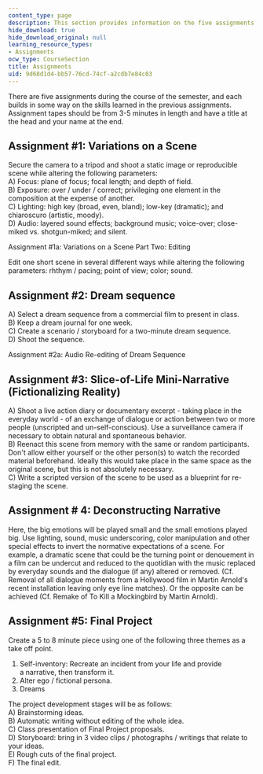 ```yaml
---
content_type: page
description: This section provides information on the five assignments of the course.
hide_download: true
hide_download_original: null
learning_resource_types:
- Assignments
ocw_type: CourseSection
title: Assignments
uid: 9d68d1d4-bb57-76cd-74cf-a2cdb7e84c03
---
```


There are five assignments during the course of the semester, and each builds in some way on the skills learned in the previous assignments. Assignment tapes should be from 3-5 minutes in length and have a title at the head and your name at the end.

Assignment #1: Variations on a Scene
------------------------------------

Secure the camera to a tripod and shoot a static image or reproducible scene while altering the following parameters:  
A) Focus: plane of focus; focal length; and depth of field.  
B) Exposure: over / under / correct; privileging one element in the composition at the expense of another.  
C) Lighting: high key (broad, even, bland); low-key (dramatic); and chiaroscuro (artistic, moody).  
D) Audio: layered sound effects; background music; voice-over; close-miked vs. shotgun-miked; and silent.

Assignment #1a: Variations on a Scene Part Two: Editing

Edit one short scene in several different ways while altering the following parameters: rhthym / pacing; point of view; color; sound.

Assignment #2: Dream sequence
-----------------------------

A) Select a dream sequence from a commercial film to present in class.  
B) Keep a dream journal for one week.  
C) Create a scenario / storyboard for a two-minute dream sequence.  
D) Shoot the sequence.

Assignment #2a: Audio Re-editing of Dream Sequence

Assignment #3: Slice-of-Life Mini-Narrative (Fictionalizing Reality)
--------------------------------------------------------------------

A) Shoot a live action diary or documentary excerpt - taking place in the everyday world - of an exchange of dialogue or action between two or more people (unscripted and un-self-conscious). Use a surveillance camera if necessary to obtain natural and spontaneous behavior.  
B) Reenact this scene from memory with the same or random participants. Don't allow either yourself or the other person(s) to watch the recorded material beforehand. Ideally this would take place in the same space as the original scene, but this is not absolutely necessary.  
C) Write a scripted version of the scene to be used as a blueprint for re-staging the scene.

Assignment # 4: Deconstructing Narrative
----------------------------------------

Here, the big emotions will be played small and the small emotions played big. Use lighting, sound, music underscoring, color manipulation and other special effects to invert the normative expectations of a scene. For example, a dramatic scene that could be the turning point or denouement in a film can be undercut and reduced to the quotidian with the music replaced by everyday sounds and the dialogue (if any) altered or removed. (Cf. Removal of all dialogue moments from a Hollywood film in Martin Arnold's recent installation leaving only eye line matches). Or the opposite can be achieved (Cf. Remake of To Kill a Mockingbird by Martin Arnold).

Assignment #5: Final Project
----------------------------

Create a 5 to 8 minute piece using one of the following three themes as a take off point.

1) Self-inventory: Recreate an incident from your life and provide a narrative, then transform it.  
2) Alter ego / fictional persona.  
3) Dreams

The project development stages will be as follows:  
A) Brainstorming ideas.  
B) Automatic writing without editing of the whole idea.  
C) Class presentation of Final Project proposals.  
D) Storyboard: bring in 3 video clips / photographs / writings that relate to your ideas.  
E) Rough cuts of the final project.  
F) The final edit.